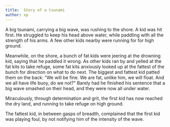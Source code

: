 ```yaml
---
title:  Story of a tsunami
author: xp
---
```


A big tsunami, carrying a big wave, was rushing to the shore. A kid was hit first.
He struggled to keep his head above water, while paddling
with all the strength of his arms. A few other kids nearby were running for
for high ground.

Meanwhile, on the shore, a bunch of fat kids were jeering at the drowning kid,
saying that he paddled it wrong. As other kids ran by and yelled at the
fat kits to take refuge, some fat kits anxiously looked up at the fattest of
the bunch for direction on what to do next. The biggest and fattest kid
patted them on the back: "We will be fine. We are fat, unlike him, we will
float. And we all have life buoy, do we not?" Barely had he finished his sentence
that a big wave smashed on their head, and they were now all under water.

Miraculously, through determination and grit, the first kid has now reached the
dry land, and running to take refuge on high ground.

The fattest kid, in between gasps of breadth, complained that the first kid was
playing foul, by not notifying him of the intensity of the wave.
